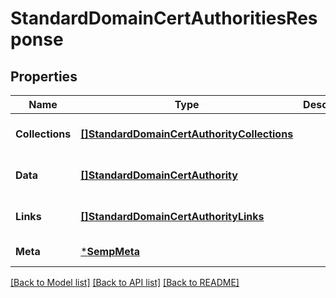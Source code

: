 # StandardDomainCertAuthoritiesResponse

## Properties
Name | Type | Description | Notes
------------ | ------------- | ------------- | -------------
**Collections** | [**[]StandardDomainCertAuthorityCollections**](StandardDomainCertAuthorityCollections.md) |  | [optional] [default to null]
**Data** | [**[]StandardDomainCertAuthority**](StandardDomainCertAuthority.md) |  | [optional] [default to null]
**Links** | [**[]StandardDomainCertAuthorityLinks**](StandardDomainCertAuthorityLinks.md) |  | [optional] [default to null]
**Meta** | [***SempMeta**](SempMeta.md) |  | [default to null]

[[Back to Model list]](../README.md#documentation-for-models) [[Back to API list]](../README.md#documentation-for-api-endpoints) [[Back to README]](../README.md)

